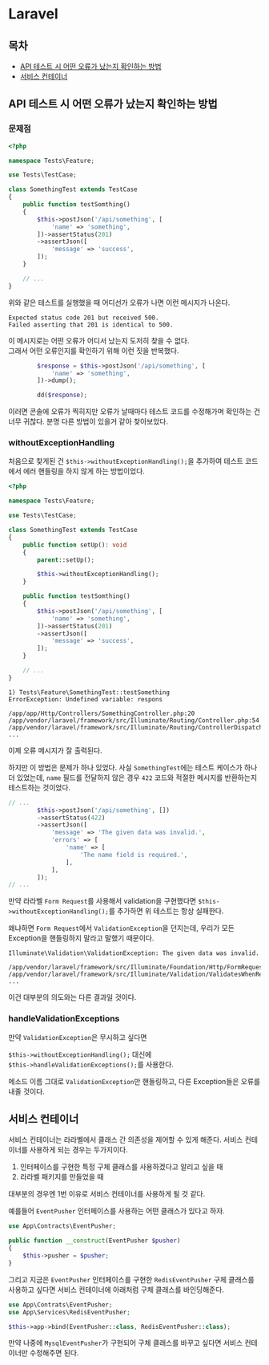 # Laravel

## 목차

- [API 테스트 시 어떤 오류가 났는지 확인하는 방법](#api-테스트-시-어떤-오류가-났는지-확인하는-방법)
- [서비스 컨테이너](#서비스-컨테이너)

## API 테스트 시 어떤 오류가 났는지 확인하는 방법

### 문제점

```php
<?php

namespace Tests\Feature;

use Tests\TestCase;

class SomethingTest extends TestCase
{
    public function testSomthing()
    {
        $this->postJson('/api/something', [
            'name' => 'something',
        ])->assertStatus(201)
        ->assertJson([
            'message' => 'success',
        ]);
    }

    // ...
}
```

위와 같은 테스트를 실행했을 때 어디선가 오류가 나면 이런 메시지가 나온다.

```
Expected status code 201 but received 500.
Failed asserting that 201 is identical to 500.
```

이 메시지로는 어떤 오류가 어디서 났는지 도저히 찾을 수 없다.  
그래서 어떤 오류인지를 확인하기 위해 이런 짓을 반복했다.

```php
        $response = $this->postJson('/api/something', [
            'name' => 'something',
        ])->dump();

        dd($response);
```

이러면 콘솔에 오류가 찍히지만 오류가 날때마다 테스트 코드를 수정해가며 확인하는 건 너무 귀찮다. 분명 다른 방법이 있을거 같아 찾아보았다.

### withoutExceptionHandling

처음으로 찾게된 건 `$this->withoutExceptionHandling();`을 추가하여 테스트 코드에서 에러 핸들링을 하지 않게 하는 방법이었다.

```php
<?php

namespace Tests\Feature;

use Tests\TestCase;

class SomethingTest extends TestCase
{
    public function setUp(): void
    {
        parent::setUp();

        $this->withoutExceptionHandling();
    }

    public function testSomthing()
    {
        $this->postJson('/api/something', [
            'name' => 'something',
        ])->assertStatus(201)
        ->assertJson([
            'message' => 'success',
        ]);
    }

    // ...
}
```

```
1) Tests\Feature\SomethingTest::testSomething
ErrorException: Undefined variable: respons

/app/app/Http/Controllers/SomethingController.php:20
/app/vendor/laravel/framework/src/Illuminate/Routing/Controller.php:54
/app/vendor/laravel/framework/src/Illuminate/Routing/ControllerDispatcher.php:45
...
```

이제 오류 메시지가 잘 출력된다.

하지만 이 방법은 문제가 하나 있었다. 사실 `SomethingTest`에는 테스트 케이스가 하나 더 있었는데, `name` 필드를 전달하지 않은 경우 `422` 코드와 적절한 메시지를 반환하는지 테스트하는 것이었다.

```php
// ...
        $this->postJson('/api/something', [])
        ->assertStatus(422)
        ->assertJson([
            'message' => 'The given data was invalid.',
            'errors' => [
                'name' => [
                    'The name field is required.',
                ],
            ],
        ]);
// ...
```

만약 라라벨 `Form Request`를 사용해서 validation을 구현했다면 `$this->withoutExceptionHandling();`를 추가하면 위 테스트는 항상 실패한다.

왜냐하면 `Form Request`에서 `ValidationException`을 던지는데, 우리가 모든 Exception을 핸들링하지 말라고 말했기 때문이다.

```
Illuminate\Validation\ValidationException: The given data was invalid.

/app/vendor/laravel/framework/src/Illuminate/Foundation/Http/FormRequest.php:130
/app/vendor/laravel/framework/src/Illuminate/Validation/ValidatesWhenResolvedTrait.php:26
...
```

이건 대부분의 의도와는 다른 결과일 것이다.

### handleValidationExceptions

만약 `ValidationException`은 무시하고 싶다면

`$this->withoutExceptionHandling();` 대신에  
 `$this->handleValidationExceptions();`를 사용한다.

메소드 이름 그대로 `ValidationException`만 핸들링하고, 다른 Exception들은 오류를 내줄 것이다.

## 서비스 컨테이너

서비스 컨테이너는 라라벨에서 클래스 간 의존성을 제어할 수 있게 해준다. 서비스 컨테이너를 사용하게 되는 경우는 두가지이다.

1. 인터페이스를 구현한 특정 구체 클래스를 사용하겠다고 알리고 싶을 때
2. 라라벨 패키지를 만들었을 때

대부분의 경우엔 1번 이유로 서비스 컨테이너를 사용하게 될 것 같다.

예를들어 `EventPusher` 인터페이스를 사용하는 어떤 클래스가 있다고 하자.

```php
use App\Contracts\EventPusher;

public function __construct(EventPusher $pusher)
{
    $this->pusher = $pusher;
}
```

그리고 지금은 `EventPusher` 인터페이스를 구현한 `RedisEventPusher` 구체 클래스를 사용하고 싶다면 서비스 컨테이너에 아래처럼 구체 클래스를 바인딩해준다.

```php
use App\Contrats\EventPusher;
use App\Services\RedisEventPusher;

$this->app->bind(EventPusher::class, RedisEventPusher::class);
```

만약 나중에 `MysqlEventPusher`가 구현되어 구체 클래스를 바꾸고 싶다면 서비스 컨테이너만 수정해주면 된다.